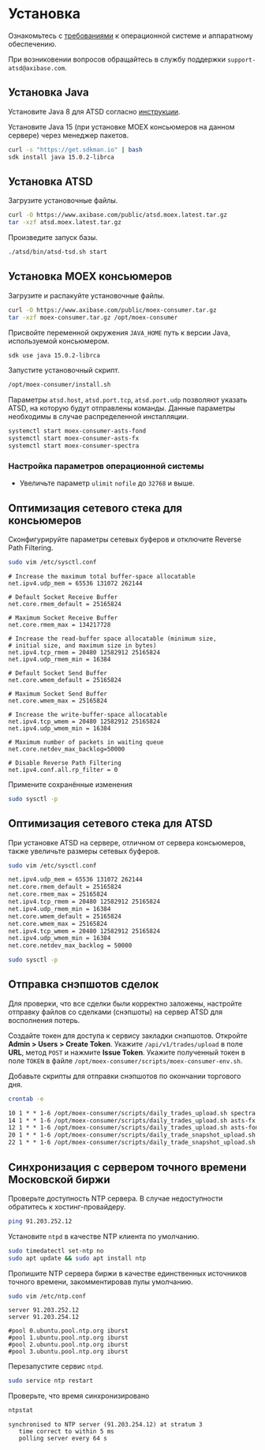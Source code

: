 # Установка

Ознакомьтесь с [требованиями](../requirements.md) к операционной системе и аппаратному обеспечению.

При возниковении вопросов обращайтесь в службу поддержки `support-atsd@axibase.com`.

## Установка Java

Установите Java 8 для ATSD согласно [инструкции](../../administration/migration/install-java-8.md).

Установите Java 15 (при установке MOEX консьюмеров на данном сервере) через менеджер пакетов.

```sh
curl -s "https://get.sdkman.io" | bash
sdk install java 15.0.2-librca
```

## Установка ATSD

Загрузите установочные файлы.

```bash
curl -O https://www.axibase.com/public/atsd.moex.latest.tar.gz
tar -xzf atsd.moex.latest.tar.gz
```

Произведите запуск базы.

```sh
./atsd/bin/atsd-tsd.sh start
```

## Установка MOEX консьюмеров

Загрузите и распакуйте установочные файлы.

```bash
curl -O https://www.axibase.com/public/moex-consumer.tar.gz
tar -xzf moex-consumer.tar.gz /opt/moex-consumer
```

Присвойте переменной окружения `JAVA_HOME` путь к версии Java, используемой консьюмером.

```sh
sdk use java 15.0.2-librca
```

Запустите установочный скрипт.

```sh
/opt/moex-consumer/install.sh
```

Параметры `atsd.host`, `atsd.port.tcp`, `atsd.port.udp` позволяют указать ATSD, на которую будут отправлены команды. Данные параметры необходимы в случае распределенной инсталляции.

```bash
systemctl start moex-consumer-asts-fond
systemctl start moex-consumer-asts-fx
systemctl start moex-consumer-spectra
```

### Настройка параметров операционной системы

* Увеличьте параметр `ulimit` `nofile` до `32768` и выше.

## Оптимизация сетевого стека для консьюмеров

Сконфигурируйте параметры сетевых буферов и отключите Reverse Path Filtering.

```bash
sudo vim /etc/sysctl.conf
```

```text
# Increase the maximum total buffer-space allocatable
net.ipv4.udp_mem = 65536 131072 262144

# Default Socket Receive Buffer
net.core.rmem_default = 25165824

# Maximum Socket Receive Buffer
net.core.rmem_max = 134217728

# Increase the read-buffer space allocatable (minimum size,
# initial size, and maximum size in bytes)
net.ipv4.tcp_rmem = 20480 12582912 25165824
net.ipv4.udp_rmem_min = 16384

# Default Socket Send Buffer
net.core.wmem_default = 25165824

# Maximum Socket Send Buffer
net.core.wmem_max = 25165824

# Increase the write-buffer-space allocatable
net.ipv4.tcp_wmem = 20480 12582912 25165824
net.ipv4.udp_wmem_min = 16384

# Maximum number of packets in waiting queue
net.core.netdev_max_backlog=50000

# Disable Reverse Path Filtering
net.ipv4.conf.all.rp_filter = 0
```

Примените сохранённые изменения

```bash
sudo sysctl -p
```

## Оптимизация сетевого стека для ATSD

При установке ATSD на сервере, отличном от сервера консьюмеров, также увеличьте размеры сетевых буферов.

```bash
sudo vim /etc/sysctl.conf
```

```sh
net.ipv4.udp_mem = 65536 131072 262144
net.core.rmem_default = 25165824
net.core.rmem_max = 25165824
net.ipv4.tcp_rmem = 20480 12582912 25165824
net.ipv4.udp_rmem_min = 16384
net.core.wmem_default = 25165824
net.core.wmem_max = 25165824
net.ipv4.tcp_wmem = 20480 12582912 25165824
net.ipv4.udp_wmem_min = 16384
net.core.netdev_max_backlog = 50000
```

```bash
sudo sysctl -p
```

## Отправка снэпшотов сделок

Для проверки, что все сделки были корректно заложены, настройте отправку файлов со сделками (снэпшоты) на сервер ATSD для восполнения потерь.

Создайте токен для доступа к сервису закладки снэпшотов. Откройте **Admin > Users > Create Token**.
Укажите `/api/v1/trades/upload` в поле **URL**, метод `POST` и нажмите **Issue Token**.
Укажите полученный токен в поле `TOKEN` в файле `/opt/moex-consumer/scripts/moex-consumer-env.sh`.

Добавьте скрипты для отправки снэпшотов по окончании торгового дня.

```sh
crontab -e
```

```txt
10 1 * * 1-6 /opt/moex-consumer/scripts/daily_trades_upload.sh spectra
14 1 * * 1-6 /opt/moex-consumer/scripts/daily_trades_upload.sh asts-fx
12 1 * * 1-6 /opt/moex-consumer/scripts/daily_trades_upload.sh asts-fond
20 1 * * 1-6 /opt/moex-consumer/scripts/daily_trade_snapshot_upload.sh asts-fx
22 1 * * 1-6 /opt/moex-consumer/scripts/daily_trade_snapshot_upload.sh asts-fond
```

## Синхронизация с сервером точного времени Московской биржи

<!-- markdownlint-disable MD104 -->
Проверьте доступность NTP сервера. В случае недоступности обратитесь к хостинг-провайдеру.

```bash
ping 91.203.252.12
```

Установите `ntpd` в качестве NTP клиента по умолчанию.

```bash
sudo timedatectl set-ntp no
sudo apt update && sudo apt install ntp
```

Пропишите NTP сервера биржи в качестве единственных источников точного времени, закомментировав пулы умолчанию.

```bash
sudo vim /etc/ntp.conf
```

```text
server 91.203.252.12
server 91.203.254.12

#pool 0.ubuntu.pool.ntp.org iburst
#pool 1.ubuntu.pool.ntp.org iburst
#pool 2.ubuntu.pool.ntp.org iburst
#pool 3.ubuntu.pool.ntp.org iburst
```

Перезапустите сервис `ntpd`.

```bash
sudo service ntp restart
```

Проверьте, что время синхронизировано

```bash
ntpstat
```

```text
synchronised to NTP server (91.203.254.12) at stratum 3
   time correct to within 5 ms
   polling server every 64 s
```
